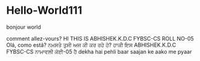 # Hello-World111
bonjour world


comment allez-vours?
HI THIS IS ABHISHEK.K.D.C FYBSC-CS ROLL NO-05
Olá, como está?
ਨਮਸਤੇ ਤੁਸੀ ਅਜ ਕੀ ਕਰ ਰਹੇ ਹੋ?
ਹਾਕੀ ਇਸ ABHISHEK.K.D.C FYBSC-CS ਨਾਮਾਵਲੀ ਕੋਈ-05 ਹੈ
dekha hai pehli baar saajan ke aako me pyaar
